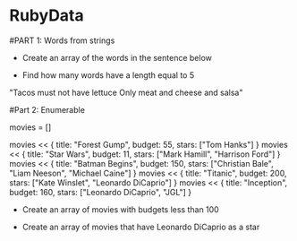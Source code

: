 # RubyData

#PART 1: Words from strings

* Create an array of the words in the sentence below

* Find how many words have a length equal to 5

"Tacos must not have lettuce Only meat and cheese and salsa"

#Part 2: Enumerable

movies = []

movies << {
  title: "Forest Gump",
  budget: 55,
  stars: ["Tom Hanks"]
}
movies << {
  title: "Star Wars",
  budget: 11,
  stars: ["Mark Hamill", "Harrison Ford"]
}
movies << {
  title: "Batman Begins",
  budget: 150,
  stars: ["Christian Bale", "Liam Neeson", "Michael Caine"]
}
movies << {
  title: "Titanic",
  budget: 200,
  stars: ["Kate Winslet", "Leonardo DiCaprio"]
}
movies << {
  title: "Inception",
  budget: 160,
  stars: ["Leonardo DiCaprio", "JGL"]
}

* Create an array of movies with budgets less than 100

* Create an array of movies that have Leonardo DiCaprio as a star



